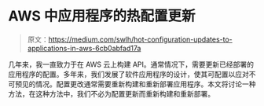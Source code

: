 # AWS 中应用程序的热配置更新

> 原文：<https://medium.com/swlh/hot-configuration-updates-to-applications-in-aws-6cb0abfad17a>

几年来，我一直致力于在 AWS 云上构建 API。通常情况下，需要更新已经部署的应用程序的配置。多年来，我们发展了软件应用程序的设计，使其可配置以应对不可预见的情况。配置更改通常需要重新构建和重新部署应用程序。本文将讨论一种方法，在这种方法中，我们不必为配置更新而重新构建和重新部署。